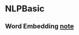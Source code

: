 # NLPBasic

## Word Embedding [note](https://github.com/wlyang538/NLPBasic/blob/main/Word_Embedding.md)


